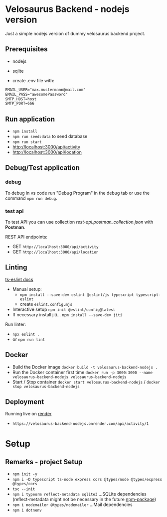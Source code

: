 # Velosaurus Backend - nodejs version

Just a simple nodejs version of dummy velosaurus backend project.

## Prerequisites

- nodejs
- sqlite

- create .env file with:

```txt
EMAIL_USER="max.mustermann@mail.com"
EMAIL_PASS="awesomePassword"
SMTP_HOST=host
SMTP_PORT=666
```

## Run application

- `npm install`
- `npm run seed:data` to seed database
- `npm run start`
- <http://localhost:3000/api/activity>
- <http://localhost:3000/api/location>

## Debug/Test application

### debug

To debug in vs code run "Debug Program" in the debug tab or use the command `npm run debug`.

### test api

To test API you can use collection *rest-api.postman_collection.json* with **Postman**.

REST API endpoints:

- GET `http://localhost:3000/api/activity`
- GET `http://localhost:3000/api/location`

## Linting

[ts-eslint docs](https://typescript-eslint.io/users/configs/)

- Manual setup:
  - `npm install --save-dev eslint @eslint/js typescript typescript-eslint`
  - create `eslint.config.mjs`
- Interactive setup `npm init @eslint/config@latest`
- If necessary install jiti... `npm install --save-dev jiti`

Run linter:

- `npx eslint .`
- or `npm run lint`

## Docker

- Build the Docker image `docker build -t velosaurus-backend-nodejs .`
- Run the Docker container first time `docker run -p 3000:3000 --name velosaurus-backend-nodejs velosaurus-backend-nodejs`
- Start / Stop container `docker start velosaurus-backend-nodejs` / `docker stop velosaurus-backend-nodejs`

## Deployment

Running live on [render](https://dashboard.render.com/)

- `https://velosaurus-backend-nodejs.onrender.com/api/activity/1`

# Setup

## Remarks - project Setup

- `npm init -y`
- `npm i -D typescript ts-node express cors @types/node @types/express @types/cors`
- `tsc --init`
- `npm i typeorm reflect-metadata sqlite3` ...SQLite dependencies (reflect-metadata might not be necessary in the future [npm-package](https://www.npmjs.com/package/reflect-metadata))
- `npm i nodemailer @types/nodemailer`  ...Mail dependencies
- `npm i dotnenv`
